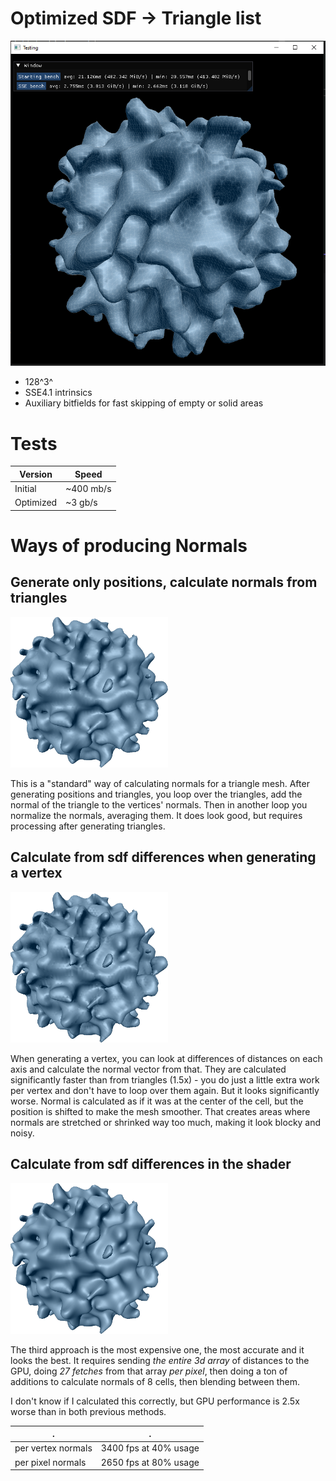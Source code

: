 # Optimized SDF -> Triangle list

![Screenshot](./README/screenshot.png)

* 128^3^
* SSE4.1 intrinsics
* Auxiliary bitfields for fast skipping of empty or solid areas

# Tests

Version|Speed
-|-
Initial|~400 mb/s
Optimized|~3 gb/s

# Ways of producing Normals
## Generate only positions, calculate normals from triangles
<img title="Normals generated only from positions of the triangles" src="./README/normals_triangle.png" width=50% />

This is a "standard" way of calculating normals for a triangle mesh.
After generating positions and triangles, you loop over the triangles, add the normal of the triangle to the vertices' normals.
Then in another loop you normalize the normals, averaging them.
It does look good, but requires processing after generating triangles.
## Calculate from sdf differences when generating a vertex
<img title="Normals generated per vertex based on SDF" src="./README/normals_vertex.png" width=50%/>

When generating a vertex, you can look at differences of distances on each axis and calculate the normal vector from that.
They are calculated significantly faster than from triangles (1.5x) - you do just a little extra work per vertex and don't have to loop over them again.
But it looks significantly worse. Normal is calculated as if it was at the center of the cell, but the position is shifted to make the mesh smoother.
That creates areas where normals are stretched or shrinked way too much, making it look blocky and noisy.

## Calculate from sdf differences in the shader
<img title="Normals generated per pixel based on 3d SDF texture" src="./README/normals_3dtexture.png" width=50% />

The third approach is the most expensive one, the most accurate and it looks the best.
It requires sending _the entire 3d array_ of distances to the GPU, doing _27 fetches_ from that array _per pixel_, then doing a ton of additions to calculate normals of 8 cells, then blending between them.

I don't know if I calculated this correctly, but GPU performance is 2.5x worse than in both previous methods.

.|.
-|-
per vertex normals | 3400 fps at 40% usage
per pixel normals | 2650 fps at 80% usage